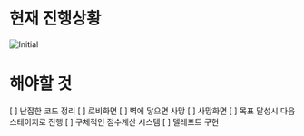 # 현재 진행상황
![Initial](https://user-images.githubusercontent.com/65711566/118978444-49e51800-b9b2-11eb-996f-5338ccfecd1a.png)

# 해야할 것

 [ ] 난잡한 코드 정리
 [ ] 로비화면
 [ ] 벽에 닿으면 사망
 [ ] 사망화면
 [ ] 목표 달성시 다음 스테이지로 진행
 [ ] 구체적인 점수계산 시스템
 [ ] 텔레포트 구현
